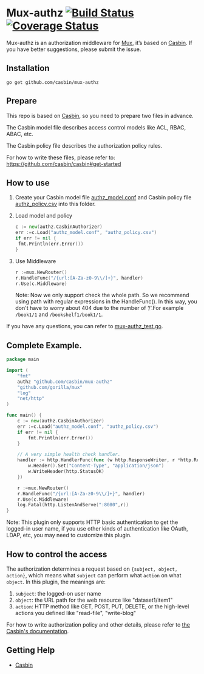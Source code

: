 # Mux-authz [![Build Status](https://travis-ci.org/00LT00/mux-authz.svg?branch=master)](https://travis-ci.org/00LT00/mux-authz) [![Coverage Status](https://coveralls.io/repos/github/00LT00/mux-authz/badge.svg?branch=master)](https://coveralls.io/github/00LT00/mux-authz?branch=master)

Mux-authz is an authorization middleware for [Mux](https://github.com/gorilla/mux), it’s based on [Casbin](https://github.com/casbin/casbin). If you have better suggestions, please submit the issue.

## Installation

```
go get github.com/casbin/mux-authz
```

## Prepare

This repo is based on [Casbin](http://github.com/casbin/casbin), so you need to prepare two files in advance.

The Casbin model file describes access control models like ACL, RBAC, ABAC, etc. 

The Casbin policy file describes the authorization policy rules. 

For how to write these files, please refer to: https://github.com/casbin/casbin#get-started

## How to use

1. Create your Casbin model file [authz_model.conf](https://github.com/casbin/mux-authz/blob/master/authz_model.conf) and Casbin policy file [authz_policy.csv](https://github.com/casbin/mux-authz/blob/master/authz_policy.csv) into this folder. 

2. Load model and policy 

   ```go
   c := new(authz.CasbinAuthorizer)
   err :=c.Load("authz_model.conf", "authz_policy.csv")
   if err != nil {
   	fmt.Println(err.Error())
   }
   ```

3. Use Middleware

   ```go
   r :=mux.NewRouter()
   r.HandleFunc("/{url:[A-Za-z0-9\\/]+}", handler)
   r.Use(c.Middleware)
   ```

   Note: Now we only support check the whole path. So we recommend using path with regular expressions in the HandleFunc(). In this way, you don't have to worry about 404 due to the number of ‘/‘.For example `/book1/1` and `/bookshelf1/book1/1`.

If you have any questions, you can refer to [mux-authz_test.go](https://github.com/casbin/mux-authz/blob/master/mux-authz_test.go).

## Complete Example.

```go
package main

import (
	"fmt"
	authz "github.com/casbin/mux-authz"
	"github.com/gorilla/mux"
	"log"
	"net/http"
)

func main() {
	c := new(authz.CasbinAuthorizer)
	err :=c.Load("authz_model.conf", "authz_policy.csv")
	if err != nil {
		fmt.Println(err.Error())
	}

	// A very simple health check handler.
	handler := http.HandlerFunc(func (w http.ResponseWriter, r *http.Request) {
		w.Header().Set("Content-Type", "application/json")
		w.WriteHeader(http.StatusOK)
	})

	r :=mux.NewRouter()
	r.HandleFunc("/{url:[A-Za-z0-9\\/]+}", handler)
	r.Use(c.Middleware)
	log.Fatal(http.ListenAndServe(":8080",r))
}
```

Note: This plugin only supports HTTP basic authentication to get the logged-in user name, if you use other kinds of authentication like OAuth, LDAP, etc, you may need to customize this plugin.

## How to control the access

The authorization determines a request based on `{subject, object, action}`, which means what `subject` can perform what `action` on what `object`. In this plugin, the meanings are:

1. `subject`: the logged-on user name
2. `object`: the URL path for the web resource like "dataset1/item1"
3. `action`: HTTP method like GET, POST, PUT, DELETE, or the high-level actions you defined like "read-file", "write-blog"

For how to write authorization policy and other details, please refer to [the Casbin's documentation](https://github.com/casbin/casbin).

## Getting Help

- [Casbin](https://github.com/casbin/casbin)